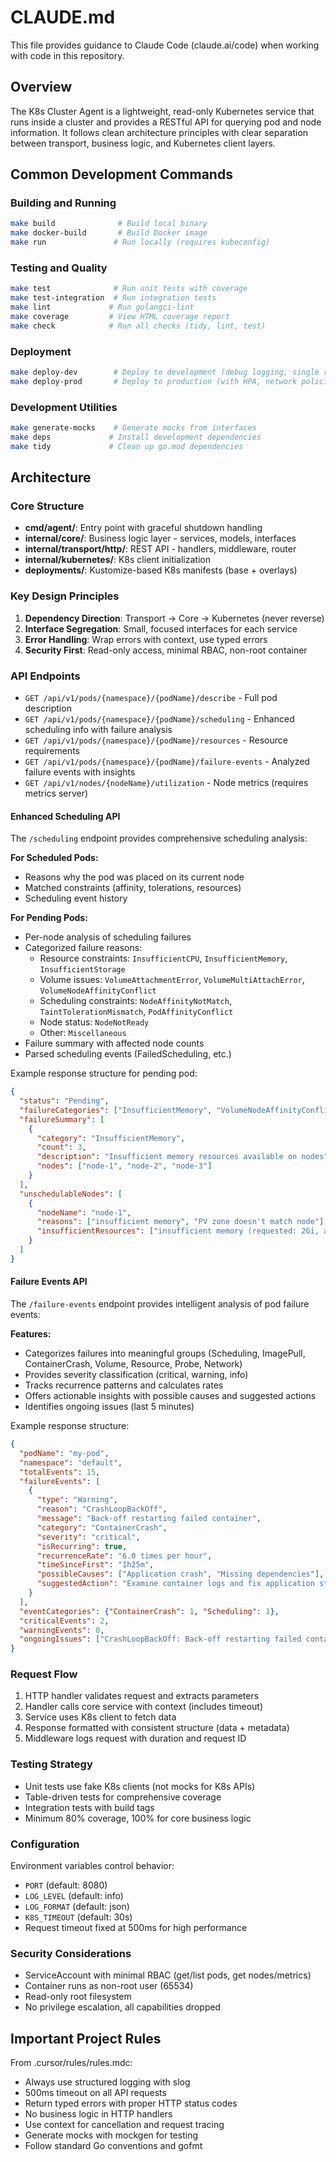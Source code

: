 # CLAUDE.md

This file provides guidance to Claude Code (claude.ai/code) when working with code in this repository.

## Overview

The K8s Cluster Agent is a lightweight, read-only Kubernetes service that runs inside a cluster and provides a RESTful API for querying pod and node information. It follows clean architecture principles with clear separation between transport, business logic, and Kubernetes client layers.

## Common Development Commands

### Building and Running
```bash
make build              # Build local binary
make docker-build       # Build Docker image
make run               # Run locally (requires kubeconfig)
```

### Testing and Quality
```bash
make test              # Run unit tests with coverage
make test-integration  # Run integration tests
make lint             # Run golangci-lint
make coverage         # View HTML coverage report
make check            # Run all checks (tidy, lint, test)
```

### Deployment
```bash
make deploy-dev        # Deploy to development (debug logging, single replica)
make deploy-prod       # Deploy to production (with HPA, network policies)
```

### Development Utilities
```bash
make generate-mocks    # Generate mocks from interfaces
make deps             # Install development dependencies
make tidy             # Clean up go.mod dependencies
```

## Architecture

### Core Structure
- **cmd/agent/**: Entry point with graceful shutdown handling
- **internal/core/**: Business logic layer - services, models, interfaces
- **internal/transport/http/**: REST API - handlers, middleware, router
- **internal/kubernetes/**: K8s client initialization
- **deployments/**: Kustomize-based K8s manifests (base + overlays)

### Key Design Principles
1. **Dependency Direction**: Transport → Core → Kubernetes (never reverse)
2. **Interface Segregation**: Small, focused interfaces for each service
3. **Error Handling**: Wrap errors with context, use typed errors
4. **Security First**: Read-only access, minimal RBAC, non-root container

### API Endpoints
- `GET /api/v1/pods/{namespace}/{podName}/describe` - Full pod description
- `GET /api/v1/pods/{namespace}/{podName}/scheduling` - Enhanced scheduling info with failure analysis
- `GET /api/v1/pods/{namespace}/{podName}/resources` - Resource requirements
- `GET /api/v1/pods/{namespace}/{podName}/failure-events` - Analyzed failure events with insights
- `GET /api/v1/nodes/{nodeName}/utilization` - Node metrics (requires metrics server)

#### Enhanced Scheduling API
The `/scheduling` endpoint provides comprehensive scheduling analysis:

**For Scheduled Pods:**
- Reasons why the pod was placed on its current node
- Matched constraints (affinity, tolerations, resources)
- Scheduling event history

**For Pending Pods:**
- Per-node analysis of scheduling failures
- Categorized failure reasons:
  - Resource constraints: `InsufficientCPU`, `InsufficientMemory`, `InsufficientStorage`
  - Volume issues: `VolumeAttachmentError`, `VolumeMultiAttachError`, `VolumeNodeAffinityConflict`
  - Scheduling constraints: `NodeAffinityNotMatch`, `TaintTolerationMismatch`, `PodAffinityConflict`
  - Node status: `NodeNotReady`
  - Other: `Miscellaneous`
- Failure summary with affected node counts
- Parsed scheduling events (FailedScheduling, etc.)

Example response structure for pending pod:
```json
{
  "status": "Pending",
  "failureCategories": ["InsufficientMemory", "VolumeNodeAffinityConflict"],
  "failureSummary": [
    {
      "category": "InsufficientMemory",
      "count": 3,
      "description": "Insufficient memory resources available on nodes",
      "nodes": ["node-1", "node-2", "node-3"]
    }
  ],
  "unschedulableNodes": [
    {
      "nodeName": "node-1",
      "reasons": ["insufficient memory", "PV zone doesn't match node"],
      "insufficientResources": ["insufficient memory (requested: 2Gi, allocatable: 1Gi)"]
    }
  ]
}
```

#### Failure Events API
The `/failure-events` endpoint provides intelligent analysis of pod failure events:

**Features:**
- Categorizes failures into meaningful groups (Scheduling, ImagePull, ContainerCrash, Volume, Resource, Probe, Network)
- Provides severity classification (critical, warning, info)
- Tracks recurrence patterns and calculates rates
- Offers actionable insights with possible causes and suggested actions
- Identifies ongoing issues (last 5 minutes)

Example response structure:
```json
{
  "podName": "my-pod",
  "namespace": "default",
  "totalEvents": 15,
  "failureEvents": [
    {
      "type": "Warning",
      "reason": "CrashLoopBackOff",
      "message": "Back-off restarting failed container",
      "category": "ContainerCrash",
      "severity": "critical",
      "isRecurring": true,
      "recurrenceRate": "6.0 times per hour",
      "timeSinceFirst": "1h25m",
      "possibleCauses": ["Application crash", "Missing dependencies"],
      "suggestedAction": "Examine container logs and fix application startup issues"
    }
  ],
  "eventCategories": {"ContainerCrash": 1, "Scheduling": 1},
  "criticalEvents": 2,
  "warningEvents": 0,
  "ongoingIssues": ["CrashLoopBackOff: Back-off restarting failed container"]
}
```

### Request Flow
1. HTTP handler validates request and extracts parameters
2. Handler calls core service with context (includes timeout)
3. Service uses K8s client to fetch data
4. Response formatted with consistent structure (data + metadata)
5. Middleware logs request with duration and request ID

### Testing Strategy
- Unit tests use fake K8s clients (not mocks for K8s APIs)
- Table-driven tests for comprehensive coverage
- Integration tests with build tags
- Minimum 80% coverage, 100% for core business logic

### Configuration
Environment variables control behavior:
- `PORT` (default: 8080)
- `LOG_LEVEL` (default: info) 
- `LOG_FORMAT` (default: json)
- `K8S_TIMEOUT` (default: 30s)
- Request timeout fixed at 500ms for high performance

### Security Considerations
- ServiceAccount with minimal RBAC (get/list pods, get nodes/metrics)
- Container runs as non-root user (65534)
- Read-only root filesystem
- No privilege escalation, all capabilities dropped

## Important Project Rules

From .cursor/rules/rules.mdc:
- Always use structured logging with slog
- 500ms timeout on all API requests
- Return typed errors with proper HTTP status codes
- No business logic in HTTP handlers
- Use context for cancellation and request tracing
- Generate mocks with mockgen for testing
- Follow standard Go conventions and gofmt